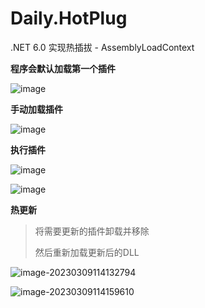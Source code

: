 # Daily.HotPlug
.NET 6.0 实现热插拔 - AssemblyLoadContext

**程序会默认加载第一个插件**

![image](https://user-images.githubusercontent.com/54463101/223910390-e5f9d885-f7b3-4e73-a88f-00cd172e2029.png)

**手动加载插件**

![image](https://user-images.githubusercontent.com/54463101/223910620-67813fd7-c274-4d28-a2e7-bf5c51763b49.png)

**执行插件**

![image](https://user-images.githubusercontent.com/54463101/223910696-5933dd6b-869e-42c9-81c1-740104cef0ef.png)

![image](https://user-images.githubusercontent.com/54463101/223910733-6d84cfc6-d1b7-4e59-9ce6-ffa1dfb4df65.png)

**热更新**

> 将需要更新的插件卸载并移除
>
> 然后重新加载更新后的DLL

![image-20230309114132794](C:/Users/Administrator/AppData/Roaming/Typora/typora-user-images/image-20230309114132794.png)

![image-20230309114159610](C:/Users/Administrator/AppData/Roaming/Typora/typora-user-images/image-20230309114159610.png)
